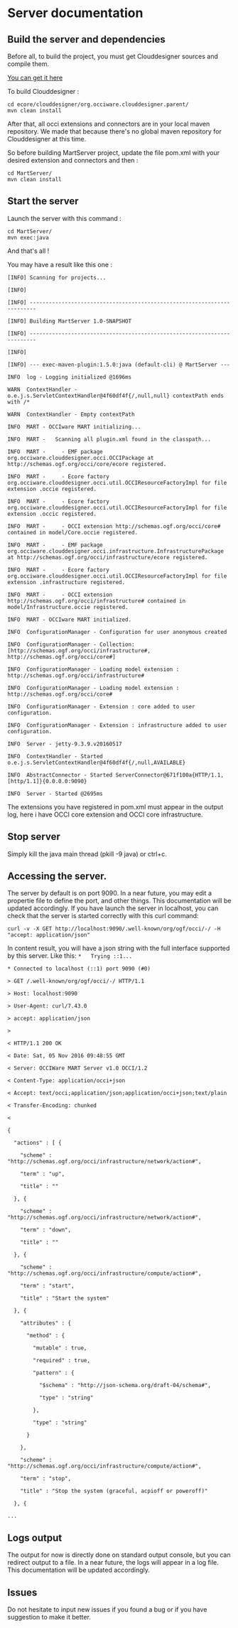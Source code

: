 # Server documentation

## Build the server and dependencies
Before all, to build the project, you must get Clouddesigner sources and compile them.

[You can get it here](https://github.com/occiware/ecore)

To build Clouddesigner : 

```
cd ecore/clouddesigner/org.occiware.clouddesigner.parent/
mvn clean install
```

After that, all occi extensions and connectors are in your local maven repository. We made that because there's no global maven repository for Clouddesigner at this time.

So before building MartServer project, update the file pom.xml with your desired extension and connectors and then :

```
cd MartServer/
mvn clean install
```

## Start the server
Launch the server with this command : 

```
cd MartServer/
mvn exec:java
```
And that's all !

You may have a result like this one :


```[INFO] Scanning for projects...```

```[INFO]                                                                         ```

```[INFO] ------------------------------------------------------------------------```

```[INFO] Building MartServer 1.0-SNAPSHOT```

```[INFO] ------------------------------------------------------------------------```

```[INFO] ```

```[INFO] --- exec-maven-plugin:1.5.0:java (default-cli) @ MartServer ---```

```INFO  log - Logging initialized @1696ms```

```WARN  ContextHandler - o.e.j.s.ServletContextHandler@4f60df4f{/,null,null} contextPath ends with /*```

```WARN  ContextHandler - Empty contextPath```

```INFO  MART - OCCIware MART initializing...```

```INFO  MART -   Scanning all plugin.xml found in the classpath...```

```INFO  MART -     - EMF package org.occiware.clouddesigner.occi.OCCIPackage at http://schemas.ogf.org/occi/core/ecore registered.```

```INFO  MART -     - Ecore factory org.occiware.clouddesigner.occi.util.OCCIResourceFactoryImpl for file extension .occie registered.```

```INFO  MART -     - Ecore factory org.occiware.clouddesigner.occi.util.OCCIResourceFactoryImpl for file extension .occic registered.```

```INFO  MART -     - OCCI extension http://schemas.ogf.org/occi/core# contained in model/Core.occie registered.```

```INFO  MART -     - EMF package org.occiware.clouddesigner.occi.infrastructure.InfrastructurePackage at http://schemas.ogf.org/occi/infrastructure/ecore registered.```

```INFO  MART -     - Ecore factory org.occiware.clouddesigner.occi.util.OCCIResourceFactoryImpl for file extension .infrastructure registered.```

```INFO  MART -     - OCCI extension http://schemas.ogf.org/occi/infrastructure# contained in model/Infrastructure.occie registered.```

```INFO  MART - OCCIware MART initialized.```

```INFO  ConfigurationManager - Configuration for user anonymous created```

```INFO  ConfigurationManager - Collection: [http://schemas.ogf.org/occi/infrastructure#, http://schemas.ogf.org/occi/core#]```

```INFO  ConfigurationManager - Loading model extension : http://schemas.ogf.org/occi/infrastructure#```

```INFO  ConfigurationManager - Loading model extension : http://schemas.ogf.org/occi/core#```

```INFO  ConfigurationManager - Extension : core added to user configuration.```

```INFO  ConfigurationManager - Extension : infrastructure added to user configuration.```

```INFO  Server - jetty-9.3.9.v20160517```

```INFO  ContextHandler - Started o.e.j.s.ServletContextHandler@4f60df4f{/,null,AVAILABLE}```

```INFO  AbstractConnector - Started ServerConnector@671f100a{HTTP/1.1,[http/1.1]}{0.0.0.0:9090}```

```INFO  Server - Started @2695ms```

The extensions you have registered in pom.xml must appear in the output log, here i have OCCI core extension and OCCI core infrastructure.

## Stop server
Simply kill the java main thread (pkill -9 java) or ctrl+c.


## Accessing the server.
The server by default is on port 9090. 
In a near future, you may edit a propertie file to define the port, and other things. This documentation will be updated accordingly.
If you have launch the server in localhost, you can check that the server is started correctly with this curl command:
```
curl -v -X GET http://localhost:9090/.well-known/org/ogf/occi/-/ -H "accept: application/json"
```

In content result, you will have a json string with the full interface supported by this server.
Like this:
```*   Trying ::1...```

```* Connected to localhost (::1) port 9090 (#0)```

```> GET /.well-known/org/ogf/occi/-/ HTTP/1.1```

```> Host: localhost:9090```

```> User-Agent: curl/7.43.0```

```> accept: application/json```

```> ```

```< HTTP/1.1 200 OK```

```< Date: Sat, 05 Nov 2016 09:48:55 GMT```

```< Server: OCCIWare MART Server v1.0 OCCI/1.2```

```< Content-Type: application/occi+json```

```< Accept: text/occi;application/json;application/occi+json;text/plain```

```< Transfer-Encoding: chunked```

``` < ```
 
``` { ```

```  "actions" : [ {```

```    "scheme" : "http://schemas.ogf.org/occi/infrastructure/network/action#",```

```    "term" : "up",```

```    "title" : ""```

```  }, {```

```    "scheme" : "http://schemas.ogf.org/occi/infrastructure/network/action#",```

```    "term" : "down",```

```    "title" : ""```

```  }, {```

```    "scheme" : "http://schemas.ogf.org/occi/infrastructure/compute/action#",```

```    "term" : "start",```

```    "title" : "Start the system"```

```  }, {```

```    "attributes" : {```

```      "method" : {```

```        "mutable" : true,```

```        "required" : true,```

```        "pattern" : {```

```          "$schema" : "http://json-schema.org/draft-04/schema#",```

```          "type" : "string"```

```        },```

```        "type" : "string"```

```      }```

```    },```

```    "scheme" : "http://schemas.ogf.org/occi/infrastructure/compute/action#",```

```    "term" : "stop",```

```    "title" : "Stop the system (graceful, acpioff or poweroff)"```

```  }, {```

``` ... ```


## Logs output
The output for now is directly done on standard output console, but you can redirect output to a file.
In a near future, the logs will appear in a log file. This documentation will be updated accordingly.

## Issues
Do not hesitate to input new issues if you found a bug or if you have suggestion to make it better.
